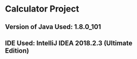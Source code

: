 # Calculator Project

## Version of Java Used: 1.8.0_101
## IDE Used: IntelliJ IDEA 2018.2.3 (Ultimate Edition)
